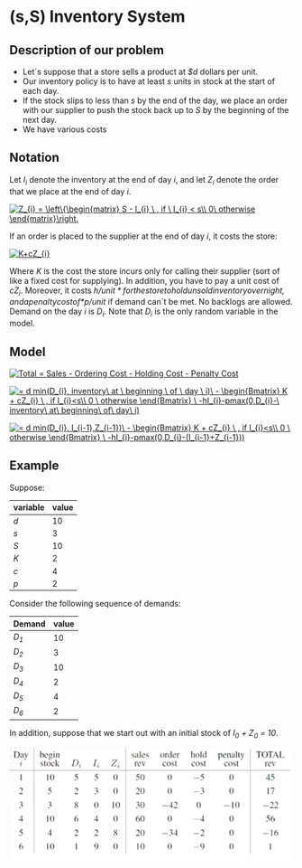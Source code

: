 # (s,S) Inventory System

## Description of our problem
* Let´s suppose that a store sells a product at *$d* dollars per unit.
* Our inventory policy is to have at least *s* units in stock at the start of each day.
* If the stock slips to less than *s* by the end of the day, we place an order with our supplier to
push the stock back up to *S* by the beginning of the next day.
* We have various costs

## Notation
Let *I<sub>i</sub>* denote the inventory at the end of day *i*, and let *Z<sub>i</sub>* denote the
order that we place at the end of day *i*.

<a href="https://www.codecogs.com/eqnedit.php?latex=Z_{i}&space;=&space;\left\{\begin{matrix}&space;S&space;-&space;I_{i}&space;\&space;,&space;if&space;\&space;I_{i}&space;<&space;s\\&space;0\&space;otherwise&space;\end{matrix}\right." target="_blank"><img src="https://latex.codecogs.com/gif.latex?Z_{i}&space;=&space;\left\{\begin{matrix}&space;S&space;-&space;I_{i}&space;\&space;,&space;if&space;\&space;I_{i}&space;<&space;s\\&space;0\&space;otherwise&space;\end{matrix}\right." title="Z_{i} = \left\{\begin{matrix} S - I_{i} \ , if \ I_{i} < s\\ 0\ otherwise \end{matrix}\right." /></a>

If an order is placed to the supplier at the end of day *i*, it costs the store:

<a href="https://www.codecogs.com/eqnedit.php?latex=K&plus;cZ_{i}" target="_blank"><img src="https://latex.codecogs.com/gif.latex?K&plus;cZ_{i}" title="K+cZ_{i}" /></a>

Where *K* is the cost the store incurs only for calling their supplier (sort of like a fixed cost for
supplying). In addition, you have to pay a unit cost of *cZ<sub>i</sub>*. Moreover, it costs *$h/unit* for the store to hold unsold inventory overnight, and a penalty cost of *$p/unit*
if demand can´t be met. No backlogs are allowed. Demand on the day *i* is *D<sub>i</sub>*. Note that
*D<sub>i</sub>* is the only random variable in the model.

## Model
<a href="https://www.codecogs.com/eqnedit.php?latex=Total&space;=&space;Sales&space;-&space;Ordering&space;Cost&space;-&space;Holding&space;Cost&space;-&space;Penalty&space;Cost" target="_blank"><img src="https://latex.codecogs.com/gif.latex?Total&space;=&space;Sales&space;-&space;Ordering&space;Cost&space;-&space;Holding&space;Cost&space;-&space;Penalty&space;Cost" title="Total = Sales - Ordering Cost - Holding Cost - Penalty Cost" /></a>

<a href="https://www.codecogs.com/eqnedit.php?latex==&space;d&space;min(D_{i},&space;inventory\&space;at&space;\&space;beginning&space;\&space;of&space;\&space;day&space;\&space;i)\&space;-&space;\begin{Bmatrix}&space;K&space;&plus;&space;cZ_{i}&space;\&space;,&space;if&space;I_{i}<s\\&space;0&space;\&space;otherwise&space;\end{Bmatrix}&space;\&space;-hI_{i}-pmax(0,D_{i}-\&space;inventory\&space;at\&space;beginning\&space;of\&space;day\&space;i)" target="_blank"><img src="https://latex.codecogs.com/gif.latex?=&space;d&space;min(D_{i},&space;inventory\&space;at&space;\&space;beginning&space;\&space;of&space;\&space;day&space;\&space;i)\&space;-&space;\begin{Bmatrix}&space;K&space;&plus;&space;cZ_{i}&space;\&space;,&space;if&space;I_{i}<s\\&space;0&space;\&space;otherwise&space;\end{Bmatrix}&space;\&space;-hI_{i}-pmax(0,D_{i}-\&space;inventory\&space;at\&space;beginning\&space;of\&space;day\&space;i)" title="= d min(D_{i}, inventory\ at \ beginning \ of \ day \ i)\ - \begin{Bmatrix} K + cZ_{i} \ , if I_{i}<s\\ 0 \ otherwise \end{Bmatrix} \ -hI_{i}-pmax(0,D_{i}-\ inventory\ at\ beginning\ of\ day\ i)" /></a>

<a href="https://www.codecogs.com/eqnedit.php?latex==&space;d&space;min(D_{i},&space;I_{i-1},Z_{i-1})\&space;-&space;\begin{Bmatrix}&space;K&space;&plus;&space;cZ_{i}&space;\&space;,&space;if&space;I_{i}<s\\&space;0&space;\&space;otherwise&space;\end{Bmatrix}&space;\&space;-hI_{i}-pmax(0,D_{i}-(I_{i-1}&plus;Z_{i-1}))" target="_blank"><img src="https://latex.codecogs.com/gif.latex?=&space;d&space;min(D_{i},&space;I_{i-1},Z_{i-1})\&space;-&space;\begin{Bmatrix}&space;K&space;&plus;&space;cZ_{i}&space;\&space;,&space;if&space;I_{i}<s\\&space;0&space;\&space;otherwise&space;\end{Bmatrix}&space;\&space;-hI_{i}-pmax(0,D_{i}-(I_{i-1}&plus;Z_{i-1}))" title="= d min(D_{i}, I_{i-1},Z_{i-1})\ - \begin{Bmatrix} K + cZ_{i} \ , if I_{i}<s\\ 0 \ otherwise \end{Bmatrix} \ -hI_{i}-pmax(0,D_{i}-(I_{i-1}+Z_{i-1}))" /></a>

## Example
Suppose:

|variable|value|
|--------|-----|
|*d*     |10   |
|*s*     |3    |
|*S*     |10   |
|*K*     |2    |
|*c*     |4    |
|*p*     |2    |

Consider the following sequence of demands:

|Demand         |value|
|---------------|-----|
|*D<sub>1</sub>*|10   |
|*D<sub>2</sub>*|3    |
|*D<sub>3</sub>*|10   |
|*D<sub>4</sub>*|2    |
|*D<sub>5</sub>*|4    |
|*D<sub>6</sub>*|2    |

In addition, suppose that we start out with an initial stock of *I<sub>0</sub> + Z<sub>0</sub> = 10*.

![Example](sS_model_example.png)





